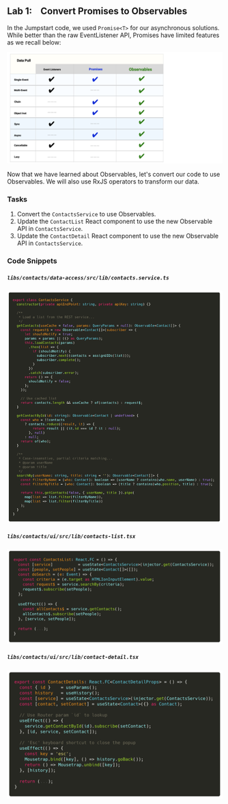## Lab 1: ‏‏‎ ‎‏‏‎ ‎‏‏‎ ‎Convert Promises to Observables

In the Jumpstart code, we used `Promise<T>` for our asynchronous solutions. While better than the raw EventListener API, Promises have limited features as we recall below:

![](./assets/1595709617890.png)

Now that we have learned about Observables, let's convert our code to use Observables. We will also use RxJS operators to transform our data.

### Tasks

1. Convert the `ContactsService` to use Observables.
2. Update the `ContactList` React component to use the new Observable API in `ContactsService`.
3. Update the `ContactDetail` React component to use the new Observable API in `ContactsService`.

### Code Snippets

##### `libs/contacts/data-access/src/lib/contacts.service.ts`

[![](./assets/1595709635890.png)](./assets/1595709635890.png)

##### `libs/contacts/ui/src/lib/contacts-list.tsx`

[![](./assets/1595709665748.png)](./assets/1595709665748.png)

##### `libs/contacts/ui/src/lib/contact-detail.tsx`

[![](./assets/1595709673488.png)](./assets/1595709673488.png)
